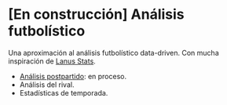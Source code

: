 # [En construcción] Análisis futbolístico

Una aproximación al análisis futbolístico data-driven. Con mucha inspiración de [Lanus Stats](https://github.com/lanusStats).

- [Análisis postpartido](https://github.com/famarti/Football_analytics/blob/master/src/dashboard_match.ipynb): en proceso.
- Análisis del rival.
- Estadísticas de temporada.